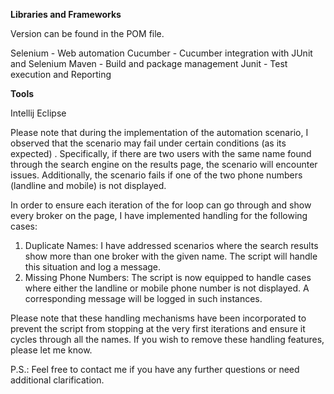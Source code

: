 

**Libraries and Frameworks**

Version can be found in the POM file.

Selenium - Web automation
Cucumber - Cucumber integration with JUnit and Selenium
Maven - Build and package management
Junit - Test execution and Reporting

**Tools**

Intellij
Eclipse

Please note that during the implementation of the automation scenario, I observed that the scenario may fail under certain conditions (as its expected) . Specifically, if there are two users with the same name found through the search engine on the results page, the scenario will encounter issues. Additionally, the scenario fails if one of the two phone numbers (landline and mobile) is not displayed.

In order to ensure each iteration of the for loop can go through and show every broker on the page, I have implemented handling for the following cases:
1. Duplicate Names: I have addressed scenarios where the search results show more than one broker with the given name. The script will handle this situation and log a message.
2. Missing Phone Numbers: The script is now equipped to handle cases where either the landline or mobile phone number is not displayed. A corresponding message will be logged in such instances.

Please note that these handling mechanisms have been incorporated to prevent the script from stopping at the very first iterations and ensure it cycles through all the names. If you wish to remove these handling features, please let me know.

P.S.: Feel free to contact me if you have any further questions or need additional clarification.




